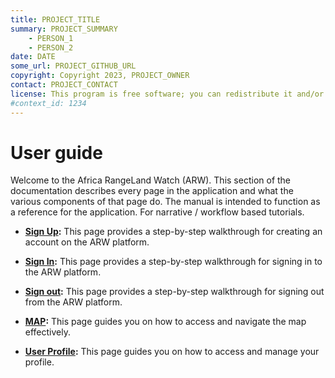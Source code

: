 ```yaml
---
title: PROJECT_TITLE
summary: PROJECT_SUMMARY
    - PERSON_1
    - PERSON_2
date: DATE
some_url: PROJECT_GITHUB_URL
copyright: Copyright 2023, PROJECT_OWNER
contact: PROJECT_CONTACT
license: This program is free software; you can redistribute it and/or modify it under the terms of the GNU Affero General Public License as published by the Free Software Foundation; either version 3 of the License, or (at your option) any later version.
#context_id: 1234
---
```


# User guide
Welcome to the Africa RangeLand Watch (ARW). This section of the documentation describes every page in the application and what the various components of that page do. The manual is intended to function as a reference for the application. For narrative / workflow based tutorials.

* **[Sign Up](./sign-up.md):** This page provides a step-by-step walkthrough for creating an account on the ARW platform.

* **[Sign In](./sign-in.md):** This page provides a step-by-step walkthrough for signing in to the ARW platform.

* **[Sign out](./Sign-out.md):** This page provides a step-by-step walkthrough for signing out from the ARW platform.

* **[MAP](./map.md):** This page guides you on how to access and navigate the map effectively.

* **[User Profile](./user-profile.md):** This page guides you on how to access and manage your profile.

